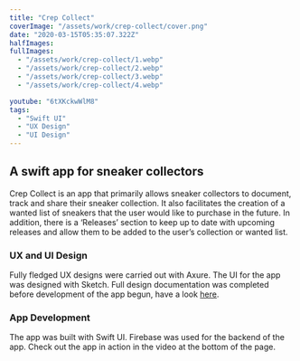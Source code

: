 ```yaml
---
title: "Crep Collect"
coverImage: "/assets/work/crep-collect/cover.png"
date: "2020-03-15T05:35:07.322Z"
halfImages:
fullImages:
  - "/assets/work/crep-collect/1.webp"
  - "/assets/work/crep-collect/2.webp"
  - "/assets/work/crep-collect/3.webp"
  - "/assets/work/crep-collect/4.webp"

youtube: "6tXKckwWlM8"
tags:
  - "Swift UI"
  - "UX Design"
  - "UI Design"
---
```


## A swift app for sneaker collectors

Crep Collect is an app that primarily allows sneaker collectors to document, track and share their sneaker collection. It also facilitates the creation of a wanted list of sneakers that the user would like to purchase in the future. In addition, there is a ‘Releases’ section to keep up to date with upcoming releases and allow them to be added to the user’s collection or wanted list.

### UX and UI Design

Fully fledged UX designs were carried out with Axure. The UI for the app was designed with Sketch. Full design documentation was completed before development of the app begun, have a look [here](/assets/work/crep-collect/Crep-Collect-Design-Documentation.pdf).

### App Development

The app was built with Swift UI. Firebase was used for the backend of the app. Check out the app in action in the video at the bottom of the page.
